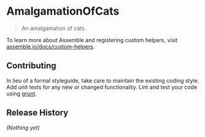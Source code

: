 # AmalgamationOfCats

> An amalgamation of cats.

To learn more about Assemble and registering custom helpers, visit [assemble.io/docs/custom-helpers](http://assemble.io/docs/Custom-Helpers.html).

## Contributing
In lieu of a formal styleguide, take care to maintain the existing coding style. Add unit tests for any new or changed functionality. Lint and test your code using [grunt](http://gruntjs.com).

## Release History
_(Nothing yet)_
